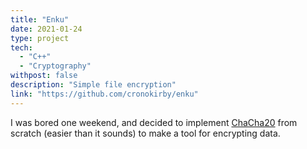 ```yaml
---
title: "Enku"
date: 2021-01-24
type: project
tech:
  - "C++"
  - "Cryptography"
withpost: false
description: "Simple file encryption"
link: "https://github.com/cronokirby/enku"
---
```


I was bored one weekend, and decided to implement
[ChaCha20](https://tools.ietf.org/html/rfc7539) from scratch
(easier than it sounds) to make a tool for encrypting data.

